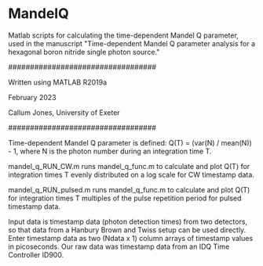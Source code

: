 # MandelQ
Matlab scripts for calculating the time-dependent Mandel Q parameter, used in the manuscript "Time-dependent Mandel Q parameter analysis for a hexagonal boron nitride single photon source."

##################################

Written using MATLAB R2019a

February 2023

Callum Jones, University of Exeter

##################################

Time-dependent Mandel Q parameter is defined:
Q(T) = (var(N) / mean(N)) - 1,
where N is the photon number during an integration time T.

mandel_q_RUN_CW.m runs mandel_q_func.m to calculate and plot Q(T) for integration times T evenly distributed on a log scale for CW timestamp data.

mandel_q_RUN_pulsed.m runs mandel_q_func.m to calculate and plot Q(T) for integration times T multiples of the pulse repetition period for pulsed timestamp data.

Input data is timestamp data (photon detection times) from two detectors, so that data from a Hanbury Brown and Twiss setup can be used directly. Enter timestamp data as two (Ndata x 1) column arrays of timestamp values in picoseconds. Our raw data was timestamp data from an IDQ Time Controller ID900.
